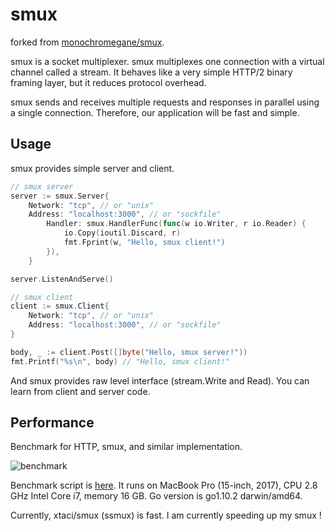 # smux

forked from [monochromegane/smux](https:/github.com/monochromegane/smux).

smux is a socket multiplexer.
smux multiplexes one connection with a virtual channel called a stream.
It behaves like a very simple HTTP/2 binary framing layer, but it reduces protocol overhead.

smux sends and receives multiple requests and responses in parallel using a single connection. Therefore, our application will be fast and simple.

## Usage

smux provides simple server and client.

```go
// smux server
server := smux.Server{
	Network: "tcp", // or "unix"
	Address: "localhost:3000", // or "sockfile"
		Handler: smux.HandlerFunc(func(w io.Writer, r io.Reader) {
			io.Copy(ioutil.Discard, r)
			fmt.Fprint(w, "Hello, smux client!")
		}),
	}

server.ListenAndServe()
```

```go
// smux client
client := smux.Client{
	Network: "tcp", // or "unix"
	Address: "localhost:3000", // or "sockfile"
}

body, _ := client.Post([]byte("Hello, smux server!"))
fmt.Printf("%s\n", body) // "Hello, smux client!"
```

And smux provides raw level interface (stream.Write and Read). You can learn from client and server code.

## Performance

Benchmark for HTTP, smux, and similar implementation.

![benchmark](https://user-images.githubusercontent.com/1845486/39610904-7695e7da-4f8e-11e8-989c-5a2cfac3a4f9.png)

Benchmark script is [here](https://github.com/monochromegane/smux/blob/master/cmd/bench).
It runs on MacBook Pro (15-inch, 2017), CPU 2.8 GHz Intel Core i7, memory 16 GB. Go version is go1.10.2 darwin/amd64.

Currently, xtaci/smux (ssmux) is fast. I am currently speeding up my smux !
